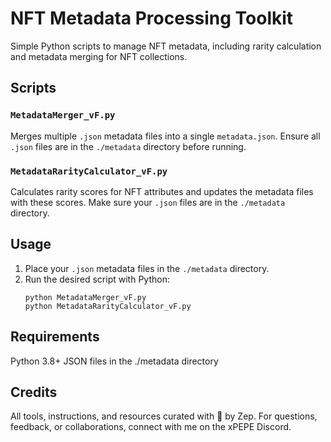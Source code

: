 # NFT Metadata Processing Toolkit

Simple Python scripts to manage NFT metadata, including rarity calculation and metadata merging for NFT collections.

## Scripts

### `MetadataMerger_vF.py`
Merges multiple `.json` metadata files into a single `metadata.json`. Ensure all `.json` files are in the `./metadata` directory before running.

### `MetadataRarityCalculator_vF.py`
Calculates rarity scores for NFT attributes and updates the metadata files with these scores. Make sure your `.json` files are in the `./metadata` directory.

## Usage

1. Place your `.json` metadata files in the `./metadata` directory.
2. Run the desired script with Python:
   ```shell
   python MetadataMerger_vF.py
   python MetadataRarityCalculator_vF.py

## Requirements
Python 3.8+
JSON files in the ./metadata directory

## Credits
All tools, instructions, and resources curated with 💼 by Zep. For questions, feedback, or collaborations, connect with me on the xPEPE Discord.
